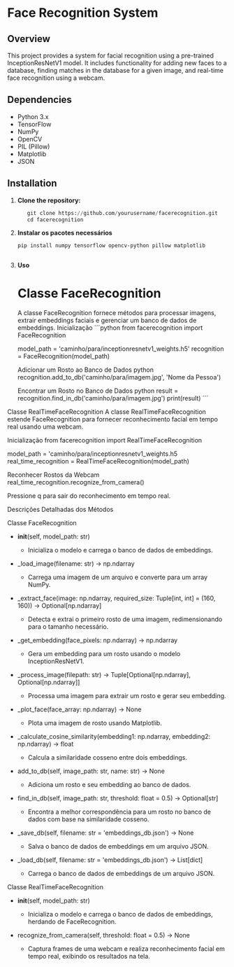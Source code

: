# Face Recognition System

## Overview

This project provides a system for facial recognition using a pre-trained InceptionResNetV1 model. It includes functionality for adding new faces to a database, finding matches in the database for a given image, and real-time face recognition using a webcam.

## Dependencies

- Python 3.x
- TensorFlow
- NumPy
- OpenCV
- PIL (Pillow)
- Matplotlib
- JSON

## Installation

1. **Clone the repository:**
   ```python
      git clone https://github.com/yourusername/facerecognition.git
      cd facerecognition
2. **Instalar os pacotes necessários**
   ```sh
   pip install numpy tensorflow opencv-python pillow matplotlib



4. **Uso**
   # Classe FaceRecognition
   A classe FaceRecognition fornece métodos para processar imagens, extrair embeddings faciais e gerenciar um banco de dados de embeddings.
   Inicialização
   ´´´python
      from facerecognition import FaceRecognition
      
      model_path = 'caminho/para/inceptionresnetv1_weights.h5'
      recognition = FaceRecognition(model_path)
      
      Adicionar um Rosto ao Banco de Dados
      python
      recognition.add_to_db('caminho/para/imagem.jpg', 'Nome da Pessoa')
      
      Encontrar um Rosto no Banco de Dados
      python
      result = recognition.find_in_db('caminho/para/imagem.jpg')
      print(result)
   ´´´

Classe RealTimeFaceRecognition
A classe RealTimeFaceRecognition estende FaceRecognition para fornecer reconhecimento facial em tempo real usando uma webcam.

Inicialização
from facerecognition import RealTimeFaceRecognition

model_path = 'caminho/para/inceptionresnetv1_weights.h5
real_time_recognition = RealTimeFaceRecognition(model_path)

Reconhecer Rostos da Webcam
real_time_recognition.recognize_from_camera()

Pressione q para sair do reconhecimento em tempo real.

Descrições Detalhadas dos Métodos

Classe FaceRecognition

- __init__(self, model_path: str)
  - Inicializa o modelo e carrega o banco de dados de embeddings.

- _load_image(filename: str) -> np.ndarray
  - Carrega uma imagem de um arquivo e converte para um array NumPy.

- _extract_face(image: np.ndarray, required_size: Tuple[int, int] = (160, 160)) -> Optional[np.ndarray]
  - Detecta e extrai o primeiro rosto de uma imagem, redimensionando para o tamanho necessário.

- _get_embedding(face_pixels: np.ndarray) -> np.ndarray
  - Gera um embedding para um rosto usando o modelo InceptionResNetV1.

- _process_image(filepath: str) -> Tuple[Optional[np.ndarray], Optional[np.ndarray]]
  - Processa uma imagem para extrair um rosto e gerar seu embedding.

- _plot_face(face_array: np.ndarray) -> None
  - Plota uma imagem de rosto usando Matplotlib.

- _calculate_cosine_similarity(embedding1: np.ndarray, embedding2: np.ndarray) -> float
  - Calcula a similaridade cosseno entre dois embeddings.

- add_to_db(self, image_path: str, name: str) -> None
  - Adiciona um rosto e seu embedding ao banco de dados.

- find_in_db(self, image_path: str, threshold: float = 0.5) -> Optional[str]
  - Encontra a melhor correspondência para um rosto no banco de dados com base na similaridade cosseno.

- _save_db(self, filename: str = 'embeddings_db.json') -> None
  - Salva o banco de dados de embeddings em um arquivo JSON.

- _load_db(self, filename: str = 'embeddings_db.json') -> List[dict]
  - Carrega o banco de dados de embeddings de um arquivo JSON.

Classe RealTimeFaceRecognition

- __init__(self, model_path: str)
  - Inicializa o modelo e carrega o banco de dados de embeddings, herdando de FaceRecognition.

- recognize_from_camera(self, threshold: float = 0.5) -> None
  - Captura frames de uma webcam e realiza reconhecimento facial em tempo real, exibindo os resultados na tela.


